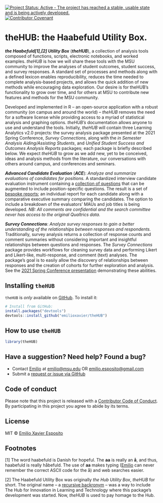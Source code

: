 
<!-- README.md is generated from README.Rmd. Please edit README.Rmd and knit. -->
<!-- badges: start -->

[![Project Status: Active - The project has reached a stable, usable
state and is being actively
developed.](https://www.repostatus.org/badges/latest/active.svg)](https://www.repostatus.org/)
[![Contributor
Covenant](https://img.shields.io/badge/Contributor%20Covenant-2.1-4baaaa.svg)](code_of_conduct.md)
<!-- badges: end -->

# theHUB: the Haabefuld Utility Box.

***the Haabefuld[1],[2] Utility Box*** (***theHUB***), a collection of
analysis tools composed of functions, scripts, electronic notebooks, and
worked examples. *theHUB* is how we will share these tools with the MSU
community to improve the analyses of student outcomes, student success,
and survey responses. A standard set of processes and methods along with
a defined lexicon enables reproducibility, reduces the time needed to
complete analysis-based projects, and allows the quick addition of new
methods while encouraging data exploration. Our desire is for theHUB’s
functionality to grow over time, and for others at MSU to contribute new
features and methods for the MSU community.

Developed and implemented in R – an open-source application with a
robust community (on campus and around the world) – *theHUB* removes the
need for a software license while providing access to a myriad of
statistical analysis and graphing options. *theHUB’s* documentation
allows anyone to use and understand the tools. Initially, *theHUB* will
contain three Learning Analytics v2.0 projects: the survey analysis
package presented at the 2021 Spring Conference, *Survey Connections*,
along with the *in Semester Analysis Aiding/Assisting Students*, and
*Unified Student Success and Outcomes Analysis Reports* packages; each
package is briefly described below. We expect *theHUB* to grow as we add
new, yet to be conceived, ideas and analysis methods from the
literature, our conversations with others around campus, and conferences
and seminars.

***Advanced Candidate Evaluation*** (***ACE***): *Analyze and summarize
evaluations of candidates for positions.* A standardized interview
candidate evaluation instrument containing a [collection of
questions](ADD%20LINK) that can be augmented to include
position-specific questions. The result is a set of [bespoke
reports](ADD%20LINK); an individual report for each candidate along with
a comparative executive summary comparing the candidates. The option to
include a breakdown of the evaluators’ MAUs and job titles is being
developed. *NB: All comments are confidential and the search committee
never has access to the original Qualtrics data.*

***Survey Connections***: *Analyze survey responses to gain a better
understanding of the relationships between responses and respondents.*
Traditionally, survey analysis returns a collection of response counts
and comment summaries without considering important and insightful
relationships between questions and responses. The *Survey Connections*
package provides workflows for cleaning survey data and performing
Likert and Likert-like, multi-response, and comment (text) analyses. The
package’s goal is to easily allow the discovery of relationships between
responses and the creation of cohorts for further exploration and
analysis. See the [2021 Spring Conference
presentation](https://docs.google.com/presentation/d/1kI-_SY6qyqd-CCKQ6RmEf9qXgcdR5FnVqP4W5dXtajE/edit?usp=sharing)
demonstrating these abilities.

<!-- _**in Semester Analysis Aiding/Assisting Students**_ (_**iSAAS**_): _Using a student’s in-semester performance and course participation data provides educators a method to identify those needing academic support._ Identifying the area(s) within a course that a student needs assistance during the semester significantly improves the student’s chance of a favorable outcome. Currently, educators identify the area(s) of needed improvement via MSU’s Enhancing Academic Success Early (EASE) reports. Automating the identification of students during the semester using gradebook data allows educators and academic units to provide students with the required resources to improve their course standing, thus leading to better student outcomes and success. However, we understand that constructing detailed EASE reports can be time-consuming, especially for educators asked to do more with fewer resources. _iSAAS_ builds on the ideas and goals of the current EASE reporting system and is an automated system to construct detailed reports using D2L course gradebook data, reducing educator load. In addition, the automated nature of iSAAS allows educators to provide earlier and more frequent reports to the student. Initially, _iSAAS_ will focus on large-enrollment, first and second-year gateway courses. -->
<!-- _**Unified Student Success and Outcomes Analysis Reports**_ (_**USOAR**_): _Provide academic units with unit-level learning analytics reports while allowing them to explore student success analysis specific to their needs and interests._ Academic units (College or Department) have a collection of student-centric analyses they perform to understand their students, the student’s success and outcomes, and evaluate the unit’s academic endeavours. One expects overlaps between the units’ analyses, yet the breadth and depth of the analysis likely differ, creating an analytics gap. The analytics gap turns into an analytics haves and have-nots situation because few units on campus have full-time analytics groups. The analysis-chasm between units will continue to expand without a resource to provide student success and outcomes analysis. A centralized resource will also reduce the significant logistical burden for units by leveraging their collective knowledge into a common analytics framework that benefits all academic units. A unified learning analytics platform allows new analytics methods to quickly propagate to the MSU community while reducing the analytics gap for those without dedicated student success and outcomes analysis groups. The _USOAR_ system is based on the belief in an egalitarian analytics ecosystem where everyone (students and academic units) benefits. -->

## Installing `theHUB`

`theHUB` is *only* available on
[GitHub](https://github.com/emilioxavier/theHUB/). To install it:

``` r
# Install from GitHub:
install.packages("devtools")
devtools::install_github("emilioxavier/theHUB")
```

## How to use `theHUB`

``` r
library(theHUB)
```

## Have a suggestion? Need help? Found a bug?

-   Contact [Emilio](https://github.com/emilioxavier/) at
    <emilio@msu.edu> OR <emilio.esposito@gmail.com>
-   Submit a [request or issue via
    GitHub](https://github.com/emilioxavier/theHUB/issues/)

## Code of conduct

Please note that this project is released with a [Contributor Code of
Conduct](https://github.com/emilioxavier/theHUB/blob/master/CONDUCT.md).
By participating in this project you agree to abide by its terms.

## License

MIT © [Emilio Xavier Esposito](https://github.com/emilioxavier/)

## Footnotes

[1] The word haabefuld is Danish for hopeful. The **aa** is really an
**å**, and thus, haabefuld is really håbefuld. The use of **aa** makes
typing ([Emilio](https://github.com/emilioxavier/) can never remember
the correct ASCII code for the å) and web searches easier.

[2] The Haabefuld Utility Box was originally *the Hub Utility Box*,
*theHUB* for short. The original name – a [recursive
backronym](https://en.wikipedia.org/wiki/Recursive_acronym) – was a way
to include The Hub for Innovation in Learning and Technology where this
package’s development was started. Now, *theHUB* is used to pay homage
to the Hub.
